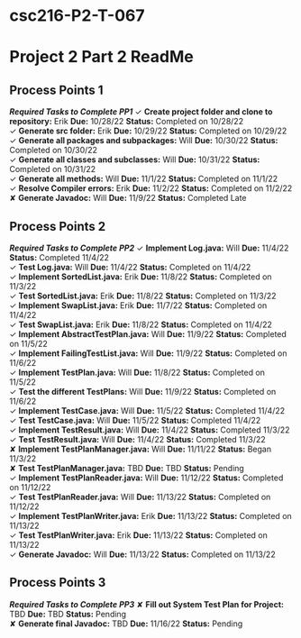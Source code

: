 # csc216-P2-T-067
# Project 2 Part 2 ReadMe <br>
## Process Points 1 <br>
***_Required Tasks to Complete PP1_***
 ✓ **Create project folder and clone to repository:** Erik **Due:** 10/28/22 **Status:** Completed on 10/28/22 <br>
 ✓ **Generate src folder:** Erik **Due:** 10/29/22 **Status:** Completed on 10/29/22 <br>
 ✓ **Generate all packages and subpackages:** Will **Due:** 10/30/22 **Status:** Completed on 10/30/22 <br>
 ✓ **Generate all classes and subclasses:** Will **Due:** 10/31/22 **Status:** Completed on 10/31/22 <br>
 ✓ **Generate all methods:** Will **Due:** 11/1/22 **Status:** Completed on 11/1/22 <br>
 ✓ **Resolve Compiler errors:** Erik **Due:** 11/2/22 **Status:** Completed on 11/2/22 <br>
 ✘ **Generate Javadoc:** Will **Due:** 11/9/22 **Status:** Completed Late <br>

## Process Points 2 <br>
***_Required Tasks to Complete PP2_***
✓ **Implement Log.java:** Will **Due:** 11/4/22 **Status:** Completed 11/4/22 <br>
✓ **Test Log.java:** Will **Due:** 11/4/22 **Status:** Completed on 11/4/22 <br>
✓ **Implement SortedList.java:** Erik **Due:** 11/8/22 **Status:** Completed on 11/3/22 <br>
✓ **Test SortedList.java:** Erik **Due:** 11/8/22 **Status:** Completed on 11/3/22 <br>
✓ **Implement SwapList.java:** Erik **Due:** 11/7/22 **Status:** Completed on 11/4/22 <br>
✓ **Test SwapList.java:** Erik **Due:** 11/8/22 **Status:** Completed on 11/4/22 <br>
✓ **Implement AbstractTestPlan.java:** Will **Due:** 11/9/22 **Status:** Completed on 11/5/22 <br>
✓ **Implement FailingTestList.java:** Will **Due:** 11/9/22 **Status:** Completed on 11/6/22 <br>
✓ **Implement TestPlan.java:** Will **Due:** 11/8/22 **Status:** Completed on 11/5/22 <br>
✓ **Test the different TestPlans:** Will **Due:** 11/9/22 **Status:** Completed on 11/6/22 <br>
✓ **Implement TestCase.java:** Will **Due:** 11/5/22 **Status:** Completed 11/4/22 <br>
✓ **Test TestCase.java:** Will **Due:** 11/5/22 **Status:** Completed 11/4/22 <br>
✓ **Implement TestResult.java:** Will **Due:** 11/4/22 **Status:** Completed 11/3/22 <br>
✓ **Test TestResult.java:** Will **Due:** 11/4/22 **Status:** Completed 11/3/22 <br>
✘ **Implement TestPlanManager.java:** Will **Due:** 11/11/22 **Status:** Began 11/3/22 <br>
✘ **Test TestPlanManager.java:** TBD **Due:** TBD **Status:** Pending <br>
✓ **Implement TestPlanReader.java:** Will **Due:** 11/12/22 **Status:** Completed on 11/12/22 <br>
✓ **Test TestPlanReader.java:** Will **Due:** 11/13/22 **Status:** Completed on 11/12/22 <br>
✓ **Implement TestPlanWriter.java:** Erik **Due:** 11/13/22 **Status:** Completed on 11/13/22 <br>
✓ **Test TestPlanWriter.java:** Erik **Due:** 11/13/22 **Status:** Completed on 11/13/22 <br>
✓ **Generate Javadoc:** Will **Due:** 11/13/22 **Status:** Completed on 11/13/22 <br>

## Process Points 3 <br>
***_Required Tasks to Complete PP3_***
✘ **Fill out System Test Plan for Project:** TBD **Due:** TBD **Status:** Pending <br>
✘ **Generate final Javadoc:** TBD **Due:** 11/16/22 **Status:** Pending <br>
